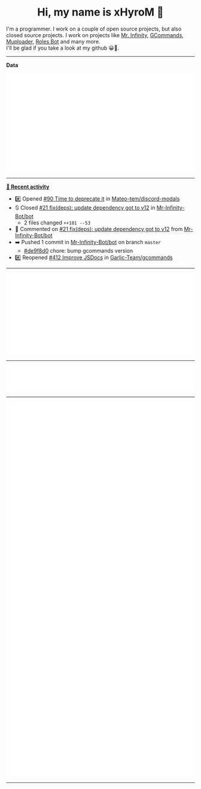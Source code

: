 <p align="center">
    <!-- <img src="https://avatars.githubusercontent.com/u/56601352" width="192" alt="hyro's pfp" /> -->
    <h1 align="center">Hi, my name is xHyroM 👋</h1>
</p>

I'm a programmer. I work on a couple of open source projects, but also closed source projects. I work on projects like [Mr. Infinity](https://discord.com/oauth2/authorize?client_id=720321585625694239&scope=bot%20applications.commands&permissions=8&redirect_uri=https://blobs.gq/imanager&prompt=consent&response_type=code), [GCommands](https://github.com/Garlic-Team/GCommands), [Muploader](https://github.com/xHyroM/Muploder), [Roles Bot](https://github.com/xHyroM/roles-bot) and many more.  
I'll be glad if you take a look at my github 😀👀.

___
**Data**

<img src="https://github.com/xHyroM/xHyroM/blob/master/.cache/base.svg">

___

**[📰 Recent activity](https://github.com/xHyroM)**
* #️⃣ Opened [#90 Time to deprecate it](https://github.com/Mateo-tem/discord-modals/issues/90) in [Mateo-tem/discord-modals](https://github.com/Mateo-tem/discord-modals)
* 🔃 Closed [#21 fix(deps): update dependency got to v12](https://github.com/Mr-Infinity-Bot/bot/pull/21) in [Mr-Infinity-Bot/bot](https://github.com/Mr-Infinity-Bot/bot)
  * 2 files changed `++101 --53`
* 💬 Commented on [#21 fix(deps): update dependency got to v12](https://github.com/Mr-Infinity-Bot/bot/issues/21) from [Mr-Infinity-Bot/bot](https://github.com/Mr-Infinity-Bot/bot)
* ➡️ Pushed 1 commit in [Mr-Infinity-Bot/bot](https://github.com/Mr-Infinity-Bot/bot) on branch `master`
  * [#de9f8d0](https://github.com/Mr-Infinity-Bot/bot/commit/de9f8d0) chore: bump gcommands version
* #️⃣ Reopened [#412 Improve JSDocs](https://github.com/Garlic-Team/gcommands/issues/412) in [Garlic-Team/gcommands](https://github.com/Garlic-Team/gcommands)


___

<img src="https://github.com/xHyroM/xHyroM/blob/master/.cache/isocalendar.svg">

___

<img src="https://github.com/xHyroM/xHyroM/blob/master/.cache/languages.svg">

___

<img src="https://github.com/xHyroM/xHyroM/blob/master/.cache/achievements.svg">

___
